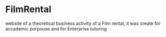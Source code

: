 # FilmRental
website of a theoretical business activity of a Film rental, it was create for accademic porpouse and for Enterprise tutoring
